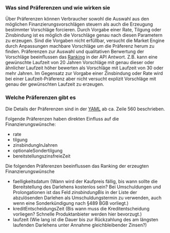 ### Was sind Präferenzen und wie wirken sie
Über Präferenzen können Verbraucher sowohl die Auswahl aus den möglichen Finanzierungsvorschlägen steuern als auch die Erzeugung bestimmter Vorschläge forcieren. Durch Vorgabe einer Rate, Tilgung oder Zinsbindung ist es möglich die Vorschläge genau nach diesen Parametern zu erzeugen. Sind die Vorgaben nicht erfüllbar, versucht die Market Engine durch Anpassungen machbare Vorschläge um die Präferenz herum zu finden. 
Präferenzen zur Auswahl und qualitativen Berwertung der Vorschläge beeinflussen das [Ranking](\docs\de_howto_rating_scoring_md) in der API Antwort. Z.B. kann eine gewünschte Laufzeit von 20 Jahren Vorschläge mit genau dieser oder ähnlicher Laufzeit höher bewerten als Vorschläge mit Laufzeit von 30 oder mehr Jahren. Im Gegensatz zur Vorgabe einer Zinsbindung oder Rate wird bei einer Laufzeit-Präferenz aber nicht versucht explizit Vorschläge mit genau der gewünschten Laufzeit zu erzeugen.

### Welche Präferenzen gibt es

Die Details der Präferenzen sind in der [YAML](https://github.com/europace/baufi-passende-vorschlaege-api/blob/main/api/baufi-passende-vorschlaege-api.yaml) ab ca. Zeile 560 beschrieben.

Folgende Präferenzen haben direkten Einfluss auf die Finanzierungswünsche:
- rate
- tilgung
- zinsbindungInJahren
- optionaleSondertilgung
- bereitstellungszinsfreieZeit

Die folgenden Präferenzen beeinflussen das Ranking der erzeugten Finanzierungswünsche
- faelligkeitsdatum (Wann wird der Kaufpreis fällig, bis wann sollte die Bereitstellung des Darlehens kostenlos sein? Bei Umschuldungen und Prolongationen ist das Feld _zinsbindungBis_ in der Liste der abzulösenden Darlehen als Umschuldungstermin zu verwenden, auch wenn eine Sonderkündigung nach §489 BGB vorliegt.)
- kreditEntscheidungsZeit (Bis wann muss die Kreditentscheidung vorliegen? Schnelle Produktanbieter werden hier bevorzugt.)
- laufzeit (Wie lang ist die Dauer bis zur Rückzahlung des am längsten laufenden Darlehens unter Annahme gleichbleibender Zinsen?)
